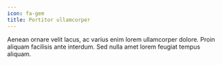 ```yaml
---
icon: fa-gem
title: Portitor ullamcorper
---
```


Aenean ornare velit lacus, ac varius enim lorem ullamcorper dolore. Proin aliquam
facilisis ante interdum. Sed nulla amet lorem feugiat tempus aliquam.
